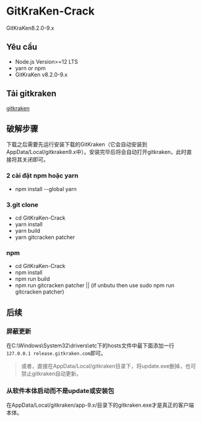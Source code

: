 # GitKraKen-Crack
GitKraKen8.2.0-9.x

## Yêu cầu
- Node.js Version>=12 LTS
- yarn or npm
- GitKraKen v8.2.0-9.x

## Tải gitkraken
[gitkraken](https://www.gitkraken.com/git-client/try-free)

## 破解步骤

下载之后需要先运行安装下载的GitKraken（它会自动安装到AppData/Local/gitkraken9.x中）。安装完毕后将会自动打开gitkraken，此时直接将其关闭即可。
### 2 cài đặt npm hoặc yarn
- npm install --global yarn
### 3.git clone
- cd GitKraKen-Crack
- yarn install
- yarn build
- yarn gitcracken patcher
### npm 
- cd GitKraKen-Crack
- npm install
- npm run build
- npm run gitcracken patcher || (if unbutu then use sudo npm run gitcracken patcher)



## 后续
### 屏蔽更新
在C:\Windows\System32\drivers\etc下的hosts文件中最下面添加一行`127.0.0.1 release.gitkraken.com`即可。
> 或者，直接在AppData/Local/gitkraken目录下，将update.exe删掉，也可禁止gitkraken自动更新。  

### 从软件本体启动而不是update或安装包
在AppData/Local/gitkraken/app-9.x/目录下的gitkraken.exe才是真正的客户端本体。  
